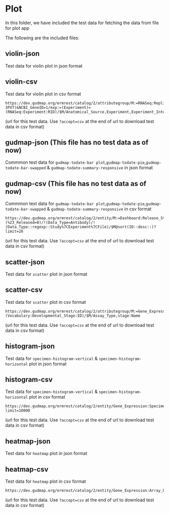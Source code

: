 # Plot

In this folder, we have included the test data for fetching the data from file for plot app

The following are the included files:

## violin-json

Test data for violin plot in json format

## violin-csv

Test data for violin plot in csv format

```
https://dev.gudmap.org/ermrest/catalog/2/attributegroup/M:=RNASeq:Replicate_Expression/(Study=14-3PXT)&NCBI_GeneID=1/exp:=(Experiment)=(RNASeq:Experiment:RID)/$M/Anatomical_Source,Experiment,Experiment_Internal_ID:=exp:Internal_ID,NCBI_GeneID,Replicate,Sex,Species,Specimen,Specimen_Type,Stage,Age,Starts_At,Ends_At,TPM
```
(url for this test data. Use `?accept=csv` at the end of url to download test data in csv format)

## gudmap-json (This file has no test data as of now)

Commmon test data for `gudmap-todate-bar plot`,`gudmap-todate-pie`,`gudmap-todate-bar-swapped` & `gudmap-todate-summary-responsive` in json format

## gudmap-csv (This file has no test data as of now)

Commmon test data for `gudmap-todate-bar plot`,`gudmap-todate-pie`,`gudmap-todate-bar-swapped` & `gudmap-todate-summary-responsive` in csv format

```
https://dev.gudmap.org/ermrest/catalog/2/entity/M:=Dashboard:Release_Status/Consortium=GUDMAP/!(%23_Released=0)/!(Data_Type=Antibody)/!(Data_Type::regexp::Study%7CExperiment%7CFile)/$M@sort(ID::desc::)?limit=26
```
(url for this test data. Use `?accept=csv` at the end of url to download test data in csv format)

## scatter-json

Test data for `scatter` plot in json format

## scatter-csv

Test data for `scatter` plot in csv format

```
https://dev.gudmap.org/ermrest/catalog/2/attributegroup/M:=Gene_Expression:Specimen/stage:=left(Stage_ID)=(Vocabulary:Developmental_Stage:ID)/$M/Assay_Type,stage:Name
```
(url for this test data. Use `?accept=csv` at the end of url to download test data in csv format)

## histogram-json

Test data for `specimen-histogram-vertical` & `specimen-histogram-horizontal` plot in json format

## histogram-csv

Test data for `specimen-histogram-vertical` & `specimen-histogram-horizontal` plot in csv format

```
https://dev.gudmap.org/ermrest/catalog/2/entity/Gene_Expression:Specimen@sort(RCT::desc::)?limit=10000
```
(url for this test data. Use `?accept=csv` at the end of url to download test data in csv format)

## heatmap-json

Test data for `heatmap` plot in json format

## heatmap-csv

Test data for `heatmap` plot in csv format

```
https://dev.gudmap.org/ermrest/catalog/2/entity/Gene_Expression:Array_Data_view/NCBI_GeneID=12267&Section_Ordinal=3
```
(url for this test data. Use `?accept=csv` at the end of url to download test data in csv format)